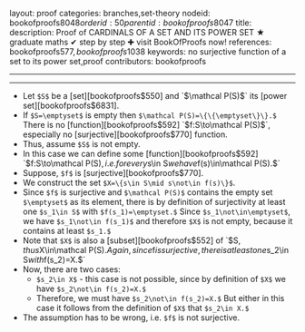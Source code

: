 layout: proof
categories: branches,set-theory
nodeid: bookofproofs$8048
orderid: 50
parentid: bookofproofs$8047
title: 
description:  Proof of CARDINALS OF A SET AND ITS POWER SET &#9733; graduate maths &#10004; step by step &#10010; visit BookOfProofs now!
references: bookofproofs$577,bookofproofs$1038
keywords: no surjective function of a set to its power set,proof
contributors: bookofproofs

---


---

* Let `$S$` be a [set][bookofproofs$550] and `$\mathcal P(S)$` its [power set][bookofproofs$6831].
* If `$S=\emptyset$` is empty then `$\mathcal P(S)=\{\{\emptyset\}\}.$` There is no [function][bookofproofs$592] `$f:S\to\mathcal P(S)$`, especially no [surjective][bookofproofs$770] function.
* Thus, assume `$S$` is not empty. 
* In this case we can define some [function][bookofproofs$592] `$f:S\to\mathcal P(S)$`, i.e. for every `$s\in S$` we have `$f(s)\in\mathcal P(S).$`
* Suppose, `$f$` is [surjective][bookofproofs$770].
* We construct the set `$X=\{s\in S\mid s\not\in f(s)\}$`. 
* Since `$f$` is surjective and `$\mathcal P(S)$` contains the empty set `$\emptyset$` as its element, there is by definition of surjectivity at least one `$s_1\in S$` with `$f(s_1)=\emptyset.$` Since `$s_1\not\in\emptyset$`, we have `$s_1\not\in f(s_1)$` and therefore `$X$` is not empty, because it contains at least `$s_1.$`
* Note that `$X$` is also a [subset][bookofproofs$552] of `$S$`, thus `$X\in\mathcal P(S).$`  Again, since `$f$` is surjective, there is at least one `$s_2\in S$` with `$f(s_2)=X.$`  
* Now, there are two cases:
   * `$s_2\in X$` - this case is not possible, since by definition of `$X$` we have `$s_2\not\in f(s_2)=X.$`
   * Therefore, we must have `$s_2\not\in f(s_2)=X.$` But either in this case it follows from the definition of `$X$` that `$s_2\in X.$`
* The assumption has to be wrong, i.e. `$f$` is not surjective.
